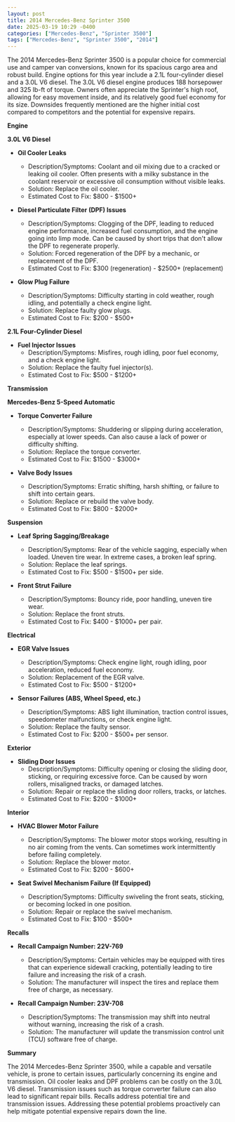 ```yaml
---
layout: post
title: 2014 Mercedes-Benz Sprinter 3500
date: 2025-03-19 10:29 -0400
categories: ["Mercedes-Benz", "Sprinter 3500"]
tags: ["Mercedes-Benz", "Sprinter 3500", "2014"]
---
```

The 2014 Mercedes-Benz Sprinter 3500 is a popular choice for commercial use and camper van conversions, known for its spacious cargo area and robust build. Engine options for this year include a 2.1L four-cylinder diesel and a 3.0L V6 diesel. The 3.0L V6 diesel engine produces 188 horsepower and 325 lb-ft of torque. Owners often appreciate the Sprinter's high roof, allowing for easy movement inside, and its relatively good fuel economy for its size. Downsides frequently mentioned are the higher initial cost compared to competitors and the potential for expensive repairs.

**Engine**

**3.0L V6 Diesel**

*   **Oil Cooler Leaks**
    *   Description/Symptoms: Coolant and oil mixing due to a cracked or leaking oil cooler. Often presents with a milky substance in the coolant reservoir or excessive oil consumption without visible leaks.
    *   Solution: Replace the oil cooler.
    *   Estimated Cost to Fix: $800 - $1500+

*   **Diesel Particulate Filter (DPF) Issues**
    *   Description/Symptoms: Clogging of the DPF, leading to reduced engine performance, increased fuel consumption, and the engine going into limp mode. Can be caused by short trips that don't allow the DPF to regenerate properly.
    *   Solution: Forced regeneration of the DPF by a mechanic, or replacement of the DPF.
    *   Estimated Cost to Fix: $300 (regeneration) - $2500+ (replacement)

*   **Glow Plug Failure**
    *   Description/Symptoms: Difficulty starting in cold weather, rough idling, and potentially a check engine light.
    *   Solution: Replace faulty glow plugs.
    *   Estimated Cost to Fix: $200 - $500+

**2.1L Four-Cylinder Diesel**

* **Fuel Injector Issues**
    *   Description/Symptoms: Misfires, rough idling, poor fuel economy, and a check engine light.
    *   Solution: Replace the faulty fuel injector(s).
    *   Estimated Cost to Fix: $500 - $1200+

**Transmission**

**Mercedes-Benz 5-Speed Automatic**

*   **Torque Converter Failure**
    *   Description/Symptoms: Shuddering or slipping during acceleration, especially at lower speeds. Can also cause a lack of power or difficulty shifting.
    *   Solution: Replace the torque converter.
    *   Estimated Cost to Fix: $1500 - $3000+

*   **Valve Body Issues**
    *   Description/Symptoms: Erratic shifting, harsh shifting, or failure to shift into certain gears.
    *   Solution: Replace or rebuild the valve body.
    *   Estimated Cost to Fix: $800 - $2000+

**Suspension**

*   **Leaf Spring Sagging/Breakage**
    *   Description/Symptoms: Rear of the vehicle sagging, especially when loaded. Uneven tire wear. In extreme cases, a broken leaf spring.
    *   Solution: Replace the leaf springs.
    *   Estimated Cost to Fix: $500 - $1500+ per side.

*   **Front Strut Failure**
    *   Description/Symptoms: Bouncy ride, poor handling, uneven tire wear.
    *   Solution: Replace the front struts.
    *   Estimated Cost to Fix: $400 - $1000+ per pair.

**Electrical**

*   **EGR Valve Issues**
    *   Description/Symptoms: Check engine light, rough idling, poor acceleration, reduced fuel economy.
    *   Solution: Replacement of the EGR valve.
    *   Estimated Cost to Fix: $500 - $1200+

*   **Sensor Failures (ABS, Wheel Speed, etc.)**
    *   Description/Symptoms: ABS light illumination, traction control issues, speedometer malfunctions, or check engine light.
    *   Solution: Replace the faulty sensor.
    *   Estimated Cost to Fix: $200 - $500+ per sensor.

**Exterior**

*   **Sliding Door Issues**
    *   Description/Symptoms: Difficulty opening or closing the sliding door, sticking, or requiring excessive force. Can be caused by worn rollers, misaligned tracks, or damaged latches.
    *   Solution: Repair or replace the sliding door rollers, tracks, or latches.
    *   Estimated Cost to Fix: $200 - $1000+

**Interior**

*   **HVAC Blower Motor Failure**
    *   Description/Symptoms: The blower motor stops working, resulting in no air coming from the vents. Can sometimes work intermittently before failing completely.
    *   Solution: Replace the blower motor.
    *   Estimated Cost to Fix: $200 - $600+

*   **Seat Swivel Mechanism Failure (If Equipped)**
    *   Description/Symptoms: Difficulty swiveling the front seats, sticking, or becoming locked in one position.
    *   Solution: Repair or replace the swivel mechanism.
    *   Estimated Cost to Fix: $100 - $500+

**Recalls**

*   **Recall Campaign Number: 22V-769**
    *   Description/Symptoms: Certain vehicles may be equipped with tires that can experience sidewall cracking, potentially leading to tire failure and increasing the risk of a crash.
    *   Solution: The manufacturer will inspect the tires and replace them free of charge, as necessary.

*   **Recall Campaign Number: 23V-708**
    *   Description/Symptoms: The transmission may shift into neutral without warning, increasing the risk of a crash.
    *   Solution: The manufacturer will update the transmission control unit (TCU) software free of charge.

**Summary**

The 2014 Mercedes-Benz Sprinter 3500, while a capable and versatile vehicle, is prone to certain issues, particularly concerning its engine and transmission. Oil cooler leaks and DPF problems can be costly on the 3.0L V6 diesel. Transmission issues such as torque converter failure can also lead to significant repair bills. Recalls address potential tire and transmission issues. Addressing these potential problems proactively can help mitigate potential expensive repairs down the line.

